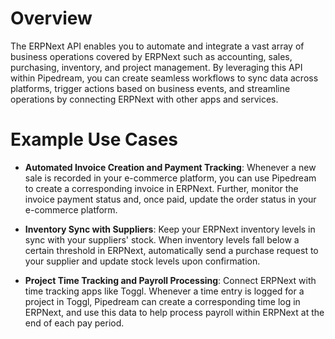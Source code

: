 # Overview

The ERPNext API enables you to automate and integrate a vast array of business operations covered by ERPNext such as accounting, sales, purchasing, inventory, and project management. By leveraging this API within Pipedream, you can create seamless workflows to sync data across platforms, trigger actions based on business events, and streamline operations by connecting ERPNext with other apps and services.

# Example Use Cases

- **Automated Invoice Creation and Payment Tracking**: Whenever a new sale is recorded in your e-commerce platform, you can use Pipedream to create a corresponding invoice in ERPNext. Further, monitor the invoice payment status and, once paid, update the order status in your e-commerce platform.

- **Inventory Sync with Suppliers**: Keep your ERPNext inventory levels in sync with your suppliers' stock. When inventory levels fall below a certain threshold in ERPNext, automatically send a purchase request to your supplier and update stock levels upon confirmation.

- **Project Time Tracking and Payroll Processing**: Connect ERPNext with time tracking apps like Toggl. Whenever a time entry is logged for a project in Toggl, Pipedream can create a corresponding time log in ERPNext, and use this data to help process payroll within ERPNext at the end of each pay period.
